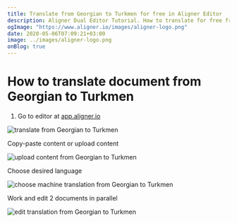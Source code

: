 ```yaml
---
title: Translate from Georgian to Turkmen for free in Aligner Editor
description: Aligner Dual Editor Tutorial. How to translate for free from Georgian to Turkmen. Aligner is multilingual document management platform. 
ogImage: "https://www.aligner.io/images/aligner-logo.png"
date: 2020-05-06T07:09:21+03:00
image: ../images/aligner-logo.png
onBlog: true
---
```


# How to translate document from Georgian to Turkmen

1. Go to editor at [app.aligner.io](https://app.aligner.io "Aligner App web page")

![translate from Georgian to Turkmen](../aligner-blank-editor.png "translate from Georgian to Turkmen")

Copy-paste content or upload content

![upload content from Georgian to Turkmen](../aligner-uploaded-document.png "upload content from Georgian to Turkmen")

Choose desired language

![choose machine translation from Georgian to Turkmen](../aligner-language-dropdown.png "choose machine translation from Georgian to Turkmen")

Work and edit 2 documents in parallel

![edit translation from Georgian to Turkmen](../aligner-double-sitded-editor.png "edit translation from Georgian to Turkmen")

